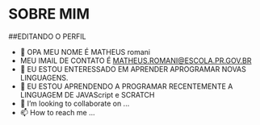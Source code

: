 # SOBRE MIM 
##EDITANDO O PERFIL
- 👋 OPA MEU NOME É MATHEUS romani
- MEU IMAIL DE CONTATO É MATHEUS.ROMANI@ESCOLA.PR.GOV.BR
- 👀 EU ESTOU ENTERESSADO EM APRENDER APROGRAMAR NOVAS LINGUAGENS.
- 🌱 EU ESTOU APRENDENDO A PROGRAMAR RECENTEMENTE A LINGUAGEM DE JAVAScript e SCRATCH
- 💞️ I’m looking to collaborate on ...
- 📫 How to reach me ...

<!---
romani041/romani041 is a ✨ special ✨ repository because its `README.md` (this file) appears on your GitHub profile.
You can click the Preview link to take a look at your changes.
--->

